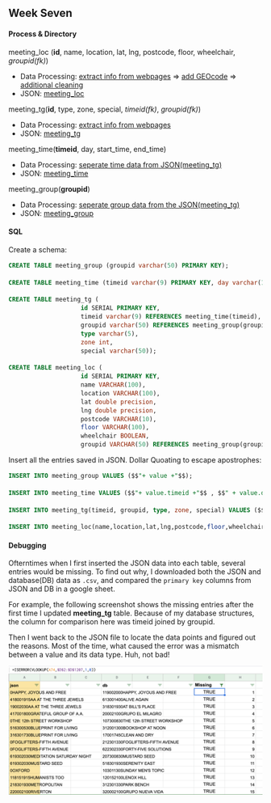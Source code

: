 ## Week Seven

#### Process & Directory

meeting_loc (**id**, name, location, lat, lng, postcode,  floor, wheelchair, *groupid(fk)*)

* Data Processing: [extract info from webpages](https://github.com/JessieJessJe/dataStructures/blob/master/week07/getLocation.js) => [add GEOcode](https://github.com/JessieJessJe/dataStructures/blob/master/week07/getGEO.js) => [additional cleaning](https://github.com/JessieJessJe/dataStructures/blob/master/week07/clean.js)
* JSON: [meeting_loc](https://github.com/JessieJessJe/dataStructures/blob/master/week07/dataClean/locationFinal.json)

meeting_tg(**id**, type, zone, special, *timeid(fk)*, *groupid(fk)*)

* Data Processing: [extract info from webpages](https://github.com/JessieJessJe/dataStructures/blob/master/week07/getTime.js)
* JSON: [meeting_tg](https://github.com/JessieJessJe/dataStructures/blob/master/week07/dataClean/timeAll.json)

meeting_time(**timeid**, day, start_time, end_time)

* Data Processing: [seperate time data from JSON(meeting_tg)](https://github.com/JessieJessJe/dataStructures/blob/master/week07/getParts.js) 
* JSON: [meeting_time](https://github.com/JessieJessJe/dataStructures/blob/master/week07/dataClean/timeTable.json)

meeting_group(**groupid**)

* Data Processing: [seperate group data from the JSON(meeting_tg)](https://github.com/JessieJessJe/dataStructures/blob/master/week07/getParts.js) 
* JSON: [meeting_group](https://github.com/JessieJessJe/dataStructures/blob/master/week07/dataClean/groupTable.json)

#### SQL

Create a schema:

````sql
CREATE TABLE meeting_group (groupid varchar(50) PRIMARY KEY);

CREATE TABLE meeting_time (timeid varchar(9) PRIMARY KEY, day varchar(10), start_time varchar(10), end_time varchar(10));

CREATE TABLE meeting_tg ( 
                    id SERIAL PRIMARY KEY, 
                    timeid varchar(9) REFERENCES meeting_time(timeid), 
                    groupid varchar(50) REFERENCES meeting_group(groupid), 
                    type varchar(5), 
                    zone int,
                    special varchar(50));
                    
CREATE TABLE meeting_loc ( 
                    id SERIAL PRIMARY KEY,
                    name VARCHAR(100),
                    location VARCHAR(100),
                    lat double precision,
                    lng double precision,
                    postcode VARCHAR(10),
                    floor VARCHAR(100),
                    wheelchair BOOLEAN,
                    groupid VARCHAR(50) REFERENCES meeting_group(groupid));
````

Insert all the entries saved in JSON. Dollar Quoating to escape apostrophes:

````sql
INSERT INTO meeting_group VALUES ($$"+ value +"$$);

INSERT INTO meeting_time VALUES ($$"+ value.timeid +"$$ , $$" + value.day + "$$ , $$"+ value.start + "$$ , $$" + value.end + "$$ );

INSERT INTO meeting_tg(timeid, groupid, type, zone, special) VALUES ($$"+ value.timeid +"$$ , $$" + value.group + "$$ , $$"+ value.type + "$$ , $$" + value.zone + "$$, $$" + value.special +"$$ );

INSERT INTO meeting_loc(name,location,lat,lng,postcode,floor,wheelchair,groupid) VALUES ($$"+ value.name +"$$ , $$" + value.location + "$$ , $$"+ value.lat + "$$ , $$" + value.lng + "$$ , $$"+ value.postcode + "$$ , $$" + value.floor + "$$, $$" + value.wheelChair +"$$, $$" + value.group +"$$ );
````
#### Debugging

Ofterntimes when I first inserted the JSON data into each table, several entries would be missing. To find out why, I downloaded both the JSON and database(DB) data as `.csv`, and compared the `primary key` columns from JSON and DB in a google sheet. 

For example, the following screenshot shows the missing entries after the first time I updated **meeting_tg** table. Because of my database structures, the column for comparison here was timeid joined by groupid. 

Then I went back to the JSON file to locate the data points and figured out the reasons. Most of the time, what caused the error was a mismatch between a value and its data type. Huh, not bad! 

![debug](https://github.com/JessieJessJe/dataStructures/blob/master/week07/debug.png)

